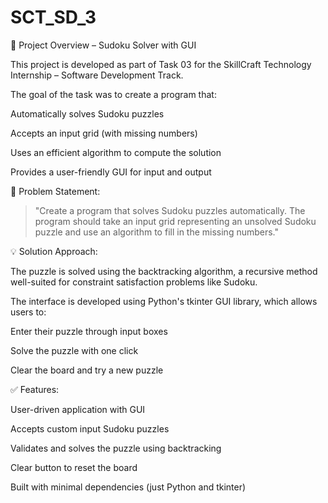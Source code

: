 # SCT_SD_3

📌 Project Overview – Sudoku Solver with GUI

This project is developed as part of Task 03 for the SkillCraft Technology Internship – Software Development Track.

The goal of the task was to create a program that:

Automatically solves Sudoku puzzles

Accepts an input grid (with missing numbers)

Uses an efficient algorithm to compute the solution

Provides a user-friendly GUI for input and output


🧠 Problem Statement:

> "Create a program that solves Sudoku puzzles automatically.
The program should take an input grid representing an unsolved Sudoku puzzle and use an algorithm to fill in the missing numbers."


💡 Solution Approach:

The puzzle is solved using the backtracking algorithm, a recursive method well-suited for constraint satisfaction problems like Sudoku.

The interface is developed using Python's tkinter GUI library, which allows users to:

Enter their puzzle through input boxes

Solve the puzzle with one click

Clear the board and try a new puzzle


✅ Features:

User-driven application with GUI

Accepts custom input Sudoku puzzles

Validates and solves the puzzle using backtracking

Clear button to reset the board

Built with minimal dependencies (just Python and tkinter)
